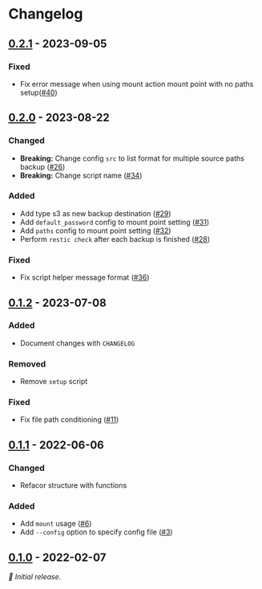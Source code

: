 # Changelog

## [0.2.1] - 2023-09-05

### Fixed
- Fix error message when using mount action mount point with no paths setup([#40](https://github.com/liuminhaw/wrestic-bkp/pull/40)) 

## [0.2.0] - 2023-08-22

### Changed

- **Breaking:** Change config `src` to list format for multiple source paths backup ([#26](https://github.com/liuminhaw/wrestic-bkp/pull/26))
- **Breaking:** Change script name ([#34](https://github.com/liuminhaw/wrestic-bkp/pull/34))

### Added

- Add type s3 as new backup destination ([#29](https://github.com/liuminhaw/wrestic-bkp/pull/29))
- Add `default_password` config to mount point setting ([#31](https://github.com/liuminhaw/wrestic-bkp/pull/31))
- Add `paths` config to mount point setting ([#32](https://github.com/liuminhaw/wrestic-bkp/pull/32))
- Perform `restic check` after each backup is finished ([#28](https://github.com/liuminhaw/wrestic-bkp/pull/28))

### Fixed

- Fix script helper message format ([#36](https://github.com/liuminhaw/wrestic-bkp/pull/36))

## [0.1.2] - 2023-07-08

### Added

- Document changes with `CHANGELOG`

### Removed

- Remove `setup` script

### Fixed

- Fix file path conditioning ([#11](https://github.com/liuminhaw/restic-bkp/pull/11))

## [0.1.1] - 2022-06-06

### Changed

- Refacor structure with functions

### Added

- Add `mount` usage ([#6](https://github.com/liuminhaw/restic-bkp/pull/6))
- Add `--config` option to specify config file ([#3](https://github.com/liuminhaw/restic-bkp/pull/3))

## [0.1.0] - 2022-02-07

_:seedling: Initial release._

[0.2.1]: https://github.com/liuminhaw/wrestic-bkp/releases/tag/v0.2.1

[0.2.0]: https://github.com/liuminhaw/wrestic-bkp/releases/tag/v0.2.0

[0.1.2]: https://github.com/liuminhaw/restic-bkp/releases/tag/v0.1.2

[0.1.1]: https://github.com/liuminhaw/restic-bkp/releases/tag/v0.1.1

[0.1.0]: https://github.com/liuminhaw/restic-bkp/releases/tag/v0.1.0
